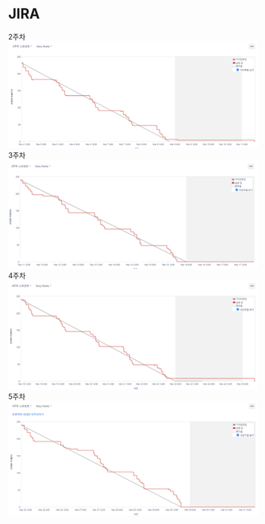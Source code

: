 # JIRA

2주차
![JIRA2](./asset/JIRA2.PNG)
3주차
![JIRA3](./asset/JIRA3.PNG)
4주차
![JIRA4](./asset/JIRA4.PNG)
5주차
![JIRA5](./asset/JIRA5.PNG)
